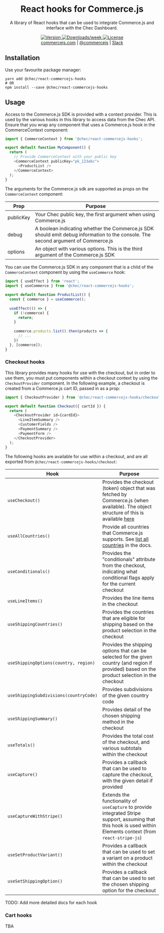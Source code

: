 <h1 align="center">
  React hooks for Commerce.js
</h1>
<p align="center">
  A library of React hooks that can be used to integrate Commerce.js and interface with the Chec Dashboard.
</p>

<p align="center">
  <a href="https://npmjs.org/package/@chec/react-commercejs-hooks">
    <img src="https://img.shields.io/npm/v/@chec/react-commercejs-hooks.svg" alt="Version" />
  </a>
  <a href="https://npmjs.org/package/@chec/react-commercejs-hooks">
    <img src="https://img.shields.io/npm/dw/@chec/react-commercejs-hooks.svg" alt="Downloads/week" />
  </a>
    <a href="https://github.com/chec/commerce.js/blob/master/packages/react-commercejs-hooks/package.json">
    <img src="https://img.shields.io/npm/l/@chec/react-commercejs-hooks" alt="License" />
  </a>
  <br>
  <a href="https://commercejs.com">commercejs.com</a> | <a href="https://twitter.com/commercejs">@commercejs</a> | <a href="http://slack.commercejs.com">Slack</a>
</p>

## Installation

Use your favourite package manager:

```shell
yarn add @chec/react-commercejs-hooks
# OR
npm install --save @chec/react-commercejs-hooks
```

## Usage

Access to the Commerce.js SDK is provided with a context provider. This is used by the various hooks in this library to
access data from the Chec API. Ensure that you wrap any component that uses a Commerce.js hook in the CommerceContext
component:

```js
import { CommerceContext } from '@chec/react-commercejs-hooks';

export default function MyComponent() {
  return (
    // Provide CommerceContext with your public key
    <CommerceContext publicKey="pk_123abc">
      <ProductList />
    </CommerceContext>
  );
}
```

The arguments for the Commerce.js sdk are supported as props on the `CommerceContext` component:

| Prop | Purpose |
| ---- | ------- |
| publicKey | Your Chec public key, the first argument when using Commerce.js |
| debug | A boolean indicating whether the Commerce.js SDK should emit debug information to the console. The second argument of Commerce.js |
| options | An object with various options. This is the third argument of the Commerce.js SDK |

You can use the Commerce.js SDK in any component that is a child of the `CommerceContext` component by using the 
`useCommerce` hook:

```js
import { useEffect } from 'react';
import { useCommerce } from '@chec/react-commercejs-hooks';

export default function ProductList() {
  const { commerce } = useCommerce();
  
  useEffect(() => {
    if (!commerce) {
      return;
    }
    
    commerce.products.list().then(products => {
      // ...
    })
  }, [commerce]);
}
```

### Checkout hooks

This library provides many hooks for use with the checkout, but in order to use them, you must put components within a
checkout context by using the `CheckoutProvider` component. In the following example, a checkout is created from a 
Commerce.js cart ID, passed in as a prop:

```js
import { CheckoutProvider } from '@chec/react-commercejs-hooks/checkout';

export default function Checkout({ cartId }) {
  return (
    <CheckoutProvider id={cardId}>
      <LineItemSummary />
      <CustomerFields />
      <PaymentSummary />
      <PaymentForm />
    </CheckoutProvider>
  );
}
```

The following hooks are available for use within a checkout, and are all exported from 
`@chec/react-commercejs-hooks/checkout`:

| Hook | Purpose |
| ---- | ------- |
| `useCheckout()` | Provides the checkout (token) object that was fetched by Commerce.js (when available). The object structure of this is available [here](https://commercejs.com/docs/api/?shell#checkout) |
| `useAllCountries()` | Provide all countries that Commerce.js supports. See [list all countries](https://commercejs.com/docs/sdk/checkout#list-all-countries) in the docs. |
| `useConditionals()` | Provides the "conditionals" attribute from the checkout, indicating what conditional flags apply for the current checkout |
| `useLineItems()` | Provides the line items in the checkout |
| `useShippingCountries()` | Provides the countries that are eligible for shipping based on the product selection in the checkout |
| `useShippingOptions(country, region)` | Provides the shipping options that can be selected for the given country (and region if provided) based on the product selection in the checkout |
| `useShippingSubdivisions(countryCode)` | Provides subdivisions of the given country code |
| `useShippingSummary()` | Provides detail of the chosen shipping method in the checkout |
| `useTotals()` | Provides the total cost of the checkout, and various subtotals within the checkout |
| `useCapture()` | Provides a callback that can be used to capture the checkout, with the given detail if provided |
| `useCaptureWithStripe()` | Extends the functionality of `useCapture` to provide integrated Stripe support, assuming that this hook is used within Elements context (from `react-stripe-js`) |
| `useSetProductVariant()` | Provides a callback that can be used to set a variant on a product within the checkout |
| `useSetShippingOption()` | Provides a callback that can be used to set the chosen shipping option for the checkout |

TODO: Add more detailed docs for each hook

### Cart hooks

TBA
